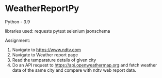 # WeatherReportPy

Python - 3.9

libraries used: 
requests
pytest
selenium
jsonschema

Assignment:

1. Navigate to https://www.ndtv.com
2. Navigate to Weather report page 
3. Read the temparature details of given city
4. Do an API request to https://api.openweathermap.org and fetch weather data of the same city and compare with ndtv web report data.
